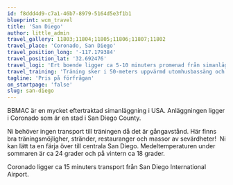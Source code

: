 ```yaml
---
id: f8ddd4d9-c7a1-46b7-8979-5164d5e3f1b1
blueprint: wcm_travel
title: 'San Diego'
author: little_admin
travel_gallery: 11803;11804;11805;11806;11807;11802
travel_place: 'Coronado, San Diego'
travel_position_long: '-117.179384'
travel_position_lat: '32.692476'
travel_logi: 'Ert boende ligger ca 5-10 minuters promenad från simanläggningen. Mataffär ligger ca 5 minuters promenad från ert boende. Frukostpension ingår. Fri Wi-Fi. Grillar och utomhuspool finns på boendet. '
travel_training: 'Träning sker i 50-meters uppvärmd utomhusbassäng och i 25-yard bassäng på Brian Bent Memorial Aquatics Complex.'
tagline: 'Pris på förfrågan'
on_startpage: 'false'
slug: san-diego
---
```

<p>BBMAC är en mycket eftertraktad simanläggning i USA. Anläggningen ligger i Coronado som är en stad i San Diego County.</p>
<p>Ni behöver ingen transport till träningen då det är gångavstånd. Här finns bra träningsmöjligher, stränder, restauranger och massor av sevärdheter!  Ni kan lätt ta en färja över till centrala San Diego. Medeltemperaturen under sommaren är ca 24 grader och på vintern ca 18 grader.</p>
<p>Coronado ligger ca 15 minuters transport från San Diego International Airport.</p>
